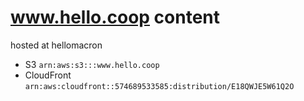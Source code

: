 # www.hello.coop content

hosted at hellomacron 
- S3 `arn:aws:s3:::www.hello.coop`
- CloudFront `arn:aws:cloudfront::574689533585:distribution/E18QWJE5W61Q2O`
